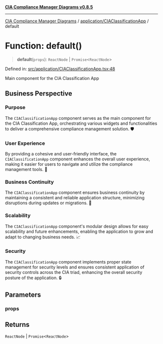 [**CIA Compliance Manager Diagrams v0.8.5**](../../../README.md)

***

[CIA Compliance Manager Diagrams](../../../modules.md) / [application/CIAClassificationApp](../README.md) / default

# Function: default()

> **default**(`props`): `ReactNode` \| `Promise`\<`ReactNode`\>

Defined in: [src/application/CIAClassificationApp.tsx:48](https://github.com/Hack23/cia-compliance-manager/blob/eca22610f41e5f6b6c0cece88769b1ffbe9db4bd/src/application/CIAClassificationApp.tsx#L48)

Main component for the CIA Classification App

## Business Perspective

### Purpose
The `CIAClassificationApp` component serves as the main component for the CIA Classification App, orchestrating various widgets and functionalities to deliver a comprehensive compliance management solution. 🛡️

### User Experience
By providing a cohesive and user-friendly interface, the `CIAClassificationApp` component enhances the overall user experience, making it easier for users to navigate and utilize the compliance management tools. 🌟

### Business Continuity
The `CIAClassificationApp` component ensures business continuity by maintaining a consistent and reliable application structure, minimizing disruptions during updates or migrations. 🔄

### Scalability
The `CIAClassificationApp` component's modular design allows for easy scalability and future enhancements, enabling the application to grow and adapt to changing business needs. 📈

### Security
The `CIAClassificationApp` component implements proper state management for security levels and ensures consistent application of security controls across the CIA triad, enhancing the overall security posture of the application. 🔒

## Parameters

### props

## Returns

`ReactNode` \| `Promise`\<`ReactNode`\>

